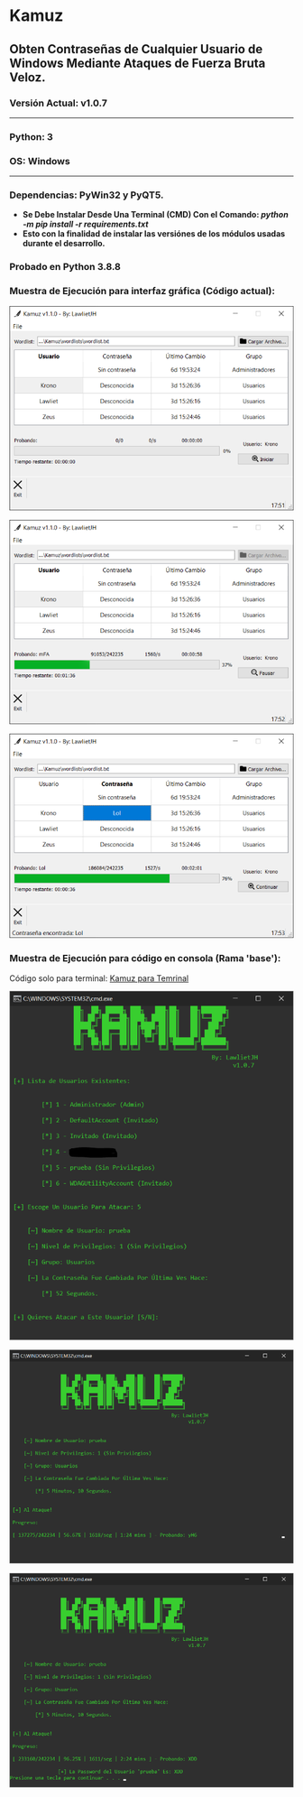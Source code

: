 # Kamuz
## Obten Contraseñas de Cualquier Usuario de Windows Mediante Ataques de Fuerza Bruta Veloz.
### Versión Actual: v1.0.7
- - -
### Python: 3 
### OS: Windows
- - -
### Dependencias: PyWin32 y PyQT5.

  * __Se Debe Instalar Desde Una Terminal (CMD) Con el Comando: _python -m pip install -r requirements.txt___
  * __Esto con la finalidad de instalar las versiónes de los módulos usadas durante el desarrollo.__

### Probado en Python 3.8.8

### Muestra de Ejecución para interfaz gráfica (Código actual):

![menu_gui](imgs/menu-gui.png "Menu GUI")

![attack_init_gui](imgs/attack_init-gui.png "Init GUI")

![attack_end_gui](imgs/attack_end-gui.png "End GUI")


### Muestra de Ejecución para código en consola (Rama 'base'):

Código solo para terminal: [Kamuz para Temrinal](https://github.com/LawlietJH/Kamuz/tree/base "Kamuz base, código base para consola.")

![menu](imgs/menu.png "Menu")

![attack_init](imgs/attack_init.png "Init")

![attack_end](imgs/attack_end.png "End")

